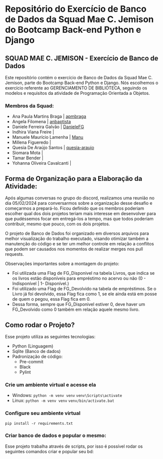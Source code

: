 # Repositório do Exercício de Banco de Dados da Squad Mae C. Jemison do Bootcamp Back-end Python e Django

## SQUAD MAE C. JEMISON - Exercício de Banco de Dados

Este repositório contém o exercício de Banco de Dados da Squad Mae C. Jemison, parte do Bootcamp Back-end Python e Django. Nós escolhemos o exercício referente ao GERENCIAMENTO DE BIBLIOTECA, seguindo os modelos e requisitos da atividade de Programação Orientada a Objetos.

### Membros da Squad:

- Ana Paula Martins Braga | [apmbraga](https://github.com/apmbraga)
- Angela Filomena | [anbaptista](https://github.com/anbaptista/)
- Daniele Ferreira Galvão | [DanieleFG](https://github.com/DanieleFG)
- Indhira Viana Freire |
- Manuele Maurício Lamenha | [Manu](https://github.com/Manu3052)
- Millena Figueredo |
- Quesia De Araújo Santos | [quesia-araujo](https://github.com/quesia-araujo)
- Siomara Mota |
- Tamar Bender |
- Yohanna Oliveira Cavalcanti |

## Forma de Organização para a Elaboração da Atividade:
Após algumas conversas no grupo do discord, realizamos uma reunião no dia 05/02/2024 para conversarmos sobre a organização desse desafio e começarmos a prepará-lo. Ficou definido que os membros poderiam escolher qual dos dois projetos teriam mais interesse em desenvolver para que pudéssemos focar em entregá-los a tempo, mas que todos poderiam contribuir, mesmo que pouco, com os dois projetos.

O projeto de Banco de Dados foi organizado em diversos arquivos para melhor visualização do trabalho executado, visando otimizar também a manutenção do código e se ter um melhor controle em relação a conflitos que podem ser causados nos momentos de realizar merges nos pull requests.

Observações importantes sobre a montagem do projeto:
- Foi utilizada uma Flag de FG_Disponivel na tabela Livros, que indica se os livros estão disponíveis para empréstimo no acervo ou não (0 - Indisponível | 1- Disponível.)
- Foi utilizado uma Flag de FG_Devolvido na tabela de empréstimos. Se o Livro já foi devolvido, essa Flag fica como 1, se ele ainda está em posse de quem o pegou, essa Flag fica em 0.
- Dessa forma, sempre que FG_Disponivel estiver 0, deve haver um FG_Devolvido como 0 também em relação aquele mesmo livro.


## Como rodar o Projeto?
Esse projeto utiliza as seguintes tecnologias:
- Python (Linguagem)
- Sqlite (Banco de dados)
- Padronização de código:
  - Pre-commit
  - Black
  - Pylint
### Crie um ambiente virtual e acesse ela
- Windows:
   `python -m venv venv`
    `venv\Scripts\activate`
- Linux:
   `python -m venv venv`
    `venv/bin/activate.bat`

### Configure seu ambiente virtual
`pip install -r requirements.txt`

### Criar banco de dados e popular o mesmo:

Esse projeto trabalha através de scripts, por isso é possível rodar os seguintes comandos criar e popular seu bd:
